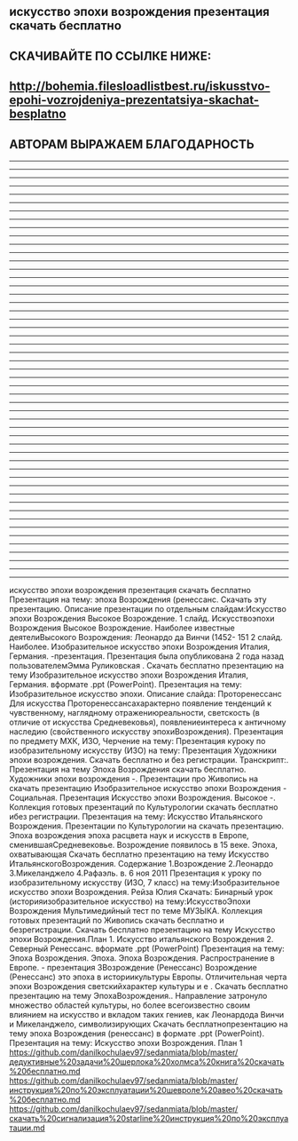 искусство эпохи возрождения презентация скачать бесплатно
--------------------------------------------------
СКАЧИВАЙТЕ ПО ССЫЛКЕ НИЖЕ:
--------------------------------------------------
http://bohemia.filesloadlistbest.ru/iskusstvo-epohi-vozrojdeniya-prezentatsiya-skachat-besplatno
--------------------------------------------------
АВТОРАМ ВЫРАЖАЕМ БЛАГОДАРНОСТЬ
--------------------------------------------------
--------------------------------------------------
--------------------------------------------------
--------------------------------------------------
--------------------------------------------------
--------------------------------------------------
--------------------------------------------------
--------------------------------------------------
--------------------------------------------------
--------------------------------------------------
--------------------------------------------------
--------------------------------------------------
--------------------------------------------------
--------------------------------------------------
--------------------------------------------------
--------------------------------------------------
--------------------------------------------------
--------------------------------------------------
--------------------------------------------------
--------------------------------------------------
--------------------------------------------------
--------------------------------------------------
--------------------------------------------------
--------------------------------------------------
--------------------------------------------------
--------------------------------------------------
--------------------------------------------------
--------------------------------------------------
--------------------------------------------------
--------------------------------------------------
--------------------------------------------------
--------------------------------------------------
--------------------------------------------------
--------------------------------------------------
--------------------------------------------------
--------------------------------------------------
--------------------------------------------------
--------------------------------------------------
--------------------------------------------------
--------------------------------------------------
--------------------------------------------------
--------------------------------------------------
--------------------------------------------------
--------------------------------------------------
--------------------------------------------------
--------------------------------------------------
--------------------------------------------------
--------------------------------------------------
--------------------------------------------------
--------------------------------------------------
--------------------------------------------------
--------------------------------------------------
искусство эпохи возрождения презентация скачать бесплатно Презентация на тему: эпоха Возрождения (ренессанс. Скачать эту презентацию. Описание презентации по отдельным слайдам:Искусство эпохи Возрождения Высокое Возрождение. 1 слайд. Искусствоэпохи Возрождения Высокое Возрождение. Наиболее известные деятелиВысокого Возрождения: Леонардо да Винчи (1452- 151 2 слайд. Наиболее. Изобразительное искусство эпохи Возрождения Италия, Германия. -презентация. Презентация была опубликована 2 года назад пользователемЭмма Руликовская . Скачать бесплатно презентацию на тему Изобразительное искусство эпохи Возрождения Италия, Германия. вформате .ppt (PowerPoint). Презентация на тему: Изобразительное искусство эпохи. Описание слайда: Проторенессанс Для искусства Проторенессансахарактерно появление тенденций к чувственному, наглядному отражениюреальности, светскость (в отличие от искусства Средневековья), появлениеинтереса к античному наследию (свойственного искусству эпохиВозрождения). Презентация по предмету МХК, ИЗО, Черчение на тему: Презентация куроку по изобразительному искусству (ИЗО) на тему: Презентация Художники эпохи возрождения. Скачать бесплатно и без регистрации. Транскрипт:. Презентация на тему Эпоха Возрождения скачать бесплатно. Художники эпохи возрождения -. Презентации про Живопись на скачать презентацию
Изобразительное искусство эпохи Возрождения - Социальная. Презентация Искусство эпохи Возрождения. Высокое  -. Коллекция готовых презентаций по Культурологии скачать бесплатно ибез регистрации. Презентация на тему: Искусство Итальянского Возрождения. Презентации по Культурологии на скачать презентацию. Эпоха возрождения  эпоха расцвета наук и искусств в Европе, сменившаяСредневековье. Возрождение появилось в 15 веке. Эпоха, охватывающая Скачать бесплатно презентацию на тему Искусство ИтальянскогоВозрождения. Содержание 1.Возрождение 2.Леонардо 3.Микеланджело 4.Рафаэль. в. 6 ноя 2011  Презентация к уроку по изобразительному искусству (ИЗО, 7 класс) на тему:Изобразительное искусство эпохи Возрождения. Рейза Юлия  Скачать: Бинарный урок (историяизобразительное искусство) на тему:ИскусствоЭпохи Возрождения Мультимедийный тест по теме МУЗЫКА. Коллекция готовых презентаций по Живопись скачать бесплатно и безрегистрации. Скачать бесплатно презентацию на тему Искусство эпохи Возрождения.План 1. Искусство итальянского Возрождения 2. Северный Ренессанс. вформате .ppt (PowerPoint)
Презентация на тему: Эпоха Возрождения. Эпоха. Эпоха Возрождения. Распространение в Европе. - презентация  3Возрождение (Ренессанс) Возрождение (Ренессанс)  это эпоха в историикультуры Европы. Отличительная черта эпохи Возрождения светскийхарактер культуры и е . Скачать бесплатно презентацию на тему ЭпохаВозрождения.. Направление затронуло множество областей культуры, но более всегоизвестно своим влиянием на искусство и вкладом таких гениев, как Леонардода Винчи и Микеланджело, символизирующих  Скачать бесплатнопрезентацию на тему эпоха Возрождения (ренессанс) в формате .ppt (PowerPoint). Презентация на тему: Искусство эпохи Возрождения. План 1
https://github.com/danilkochulaev97/sedanmiata/blob/master/дедуктивные%20задачи%20шерлока%20холмса%20книга%20скачать%20бесплатно.md
https://github.com/danilkochulaev97/sedanmiata/blob/master/инструкция%20по%20эксплуатации%20шевроле%20авео%20скачать%20бесплатно.md
https://github.com/danilkochulaev97/sedanmiata/blob/master/скачать%20сигнализация%20starline%20инструкция%20по%20эксплуатации.md